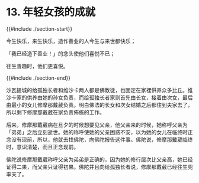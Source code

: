 # 13. 年轻女孩的成就
{{#include ./section-start}}

今生快乐，来生快乐，造作善业的人今生与来世都快乐；

「我已经造下善业！」的念头使他们喜悦不已；

往生善趣时，他们更喜悦。

{{#include ./section-end}}

沙瓦提城的给孤独长者和维沙卡两人都是佛教徒，也固定在家裡供养众多比丘。维沙卡家的供养由她的孙女负责，而给孤独长者家则首先由长女，接着由次女，最后由最小的女儿修摩那戴葳负责。明白佛法的长女和次女结婚之后都住到夫家去了，所以剩下修摩那戴葳在家负责佈施的工作。

后来，修摩那戴葳病在旦夕的时候想要见父亲，他父亲来的时候，她称呼父亲为「弟弟」之后立刻逝世。她的称呼使她的父亲困惑不安，以为她的女儿在临终时正念没有现前，所以，他就去找佛陀，向佛陀报告这件事。佛陀说，修摩那戴葳临终时，意识清楚，而且正念现前。

佛陀说修摩那戴葳称呼父亲为弟弟是正确的，因为她的修行层次比父亲高，她已经证得二果，而父亲只证得初果。佛陀并且向给孤独长者说，修摩那戴葳已经往生兜率天了。

